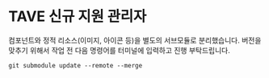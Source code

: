 # TAVE 신규 지원 관리자

컴포넌트와 정적 리소스(이미지, 아이콘 등)을 별도의 서브모듈로 분리했습니다.
버전을 맞추기 위해서 작업 전 다음 명령어를 터미널에 입력하고 진행 부탁드립니다.

```
git submodule update --remote --merge
```

